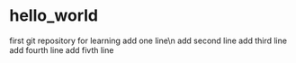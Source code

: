 # hello_world
first git repository for learning
add one line\n
add second line
add third line
add fourth line
add fivth line
